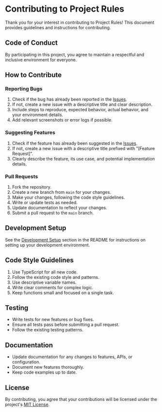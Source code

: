 # Contributing to Project Rules

Thank you for your interest in contributing to Project Rules! This document provides guidelines and instructions for contributing.

## Code of Conduct

By participating in this project, you agree to maintain a respectful and inclusive environment for everyone.

## How to Contribute

### Reporting Bugs

1. Check if the bug has already been reported in the [Issues](https://github.com/reconsumeralization/project-rules-extension/issues).
2. If not, create a new issue with a descriptive title and clear description.
3. Include steps to reproduce, expected behavior, actual behavior, and your environment details.
4. Add relevant screenshots or error logs if possible.

### Suggesting Features

1. Check if the feature has already been suggested in the [Issues](https://github.com/reconsumeralization/project-rules-extension/issues).
2. If not, create a new issue with a descriptive title prefixed with "[Feature Request]".
3. Clearly describe the feature, its use case, and potential implementation details.

### Pull Requests

1. Fork the repository.
2. Create a new branch from `main` for your changes.
3. Make your changes, following the code style guidelines.
4. Write or update tests as needed.
5. Update documentation to reflect your changes.
6. Submit a pull request to the `main` branch.

## Development Setup

See the [Development Setup](README.md#🛠️-development-setup) section in the README for instructions on setting up your development environment.

## Code Style Guidelines

1. Use TypeScript for all new code.
2. Follow the existing code style and patterns.
3. Use descriptive variable names.
4. Write clear comments for complex logic.
5. Keep functions small and focused on a single task.

## Testing

- Write tests for new features or bug fixes.
- Ensure all tests pass before submitting a pull request.
- Follow the existing testing patterns.

## Documentation

- Update documentation for any changes to features, APIs, or configuration.
- Document new features thoroughly.
- Keep code examples up to date.

## License

By contributing, you agree that your contributions will be licensed under the project's [MIT License](LICENSE).
